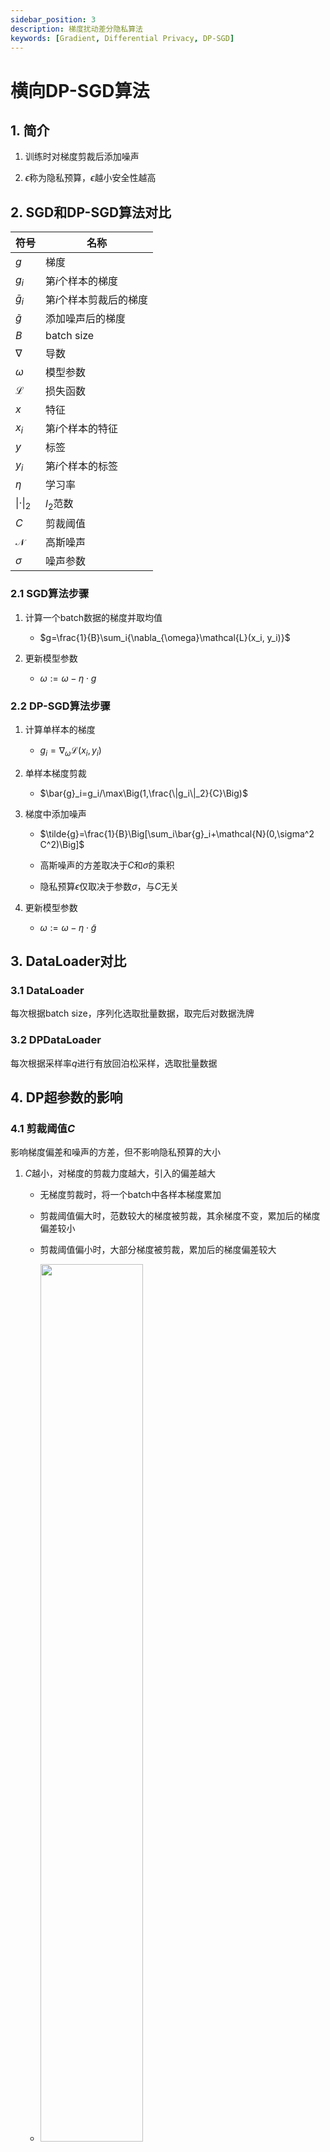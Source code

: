 ```yaml
---
sidebar_position: 3
description: 梯度扰动差分隐私算法
keywords: [Gradient, Differential Privacy, DP-SGD]
---
```


# 横向DP-SGD算法

## 1. 简介

1. 训练时对梯度剪裁后添加噪声

2. $\epsilon$称为隐私预算，$\epsilon$越小安全性越高

## 2. SGD和DP-SGD算法对比

| 符号 | 名称 |
|---|---|
| $g$ | 梯度 |
| $g_i$ | 第$i$个样本的梯度 |
| $\bar{g}_i$ | 第$i$个样本剪裁后的梯度 |
| $\tilde{g}$ | 添加噪声后的梯度 |
| $B$ | batch size |
| $\nabla$ | 导数 |
| $\omega$ | 模型参数 |
| $\mathcal{L}$ | 损失函数 |
| $x$ | 特征 |
| $x_i$ | 第$i$个样本的特征 |
| $y$ | 标签 |
| $y_i$ | 第$i$个样本的标签 |
| $\eta$ | 学习率 |
| $\|\cdot\|_2$ | $l_2$范数 |
| $C$ | 剪裁阈值 |
| $\mathcal{N}$ | 高斯噪声 |
| $\sigma$ | 噪声参数 |

### 2.1 SGD算法步骤

1. 计算一个batch数据的梯度并取均值

    - $g=\frac{1}{B}\sum_i{\nabla_{\omega}\mathcal{L}(x_i, y_i)}$

2. 更新模型参数

    - $\omega:=\omega-\eta\cdot g$

### 2.2 DP-SGD算法步骤

1. 计算单样本的梯度

    - $g_i=\nabla_{\omega}\mathcal{L}(x_i, y_i)$

2. 单样本梯度剪裁

    - $\bar{g}_i=g_i/\max\Big(1,\frac{\|g_i\|_2}{C}\Big)$

3. 梯度中添加噪声

    - $\tilde{g}=\frac{1}{B}\Big[\sum_i\bar{g}_i+\mathcal{N}(0,\sigma^2 C^2)\Big]$

    - 高斯噪声的方差取决于$C$和$\sigma$的乘积

    - 隐私预算$\epsilon$仅取决于参数$\sigma$，与$C$无关

4. 更新模型参数

    - $\omega:=\omega-\eta\cdot \tilde{g}$

## 3. DataLoader对比

### 3.1 DataLoader

每次根据batch size，序列化选取批量数据，取完后对数据洗牌

### 3.2 DPDataLoader

每次根据采样率$q$进行有放回泊松采样，选取批量数据

## 4. DP超参数的影响

### 4.1 剪裁阈值$C$

影响梯度偏差和噪声的方差，但不影响隐私预算的大小

1. $C$越小，对梯度的剪裁力度越大，引入的偏差越大

    - 无梯度剪裁时，将一个batch中各样本梯度累加

    - 剪裁阈值偏大时，范数较大的梯度被剪裁，其余梯度不变，累加后的梯度偏差较小

    - 剪裁阈值偏小时，大部分梯度被剪裁，累加后的梯度偏差较大

    - <img src="/img/grad_clip_effect.png" width="60%" height="60%"/>

2. $C$越小，噪声的方差越大，添加的噪声越大

3. 计算隐私预算不需要参数$C$，故不影响隐私预算的大小

<img src="/img/select_l2_norm_clip.png" width="50%" height="50%"/>

### 4.2 噪声参数$\sigma$

影响模型的性能和隐私预算的大小

1. $\sigma$越小，噪声越小，模型性能越好

2. $\sigma$越小，隐私预算越大，安全性越弱

<img src="/img/select_noise_multiplier.png" width="50%" height="50%"/>

## 5. 隐私预算的计算

1. 安装: `pip install dp-accounting`

2. 参数解释

    - `steps`: 训练迭代次数，等于`epoch * num_train_examples // batch_size`

    - `noise_multiplier`: 高斯噪声参数$\sigma$

    - `num_train_examples`: 训练样本数量$n$

    - `delta`: $(\epsilon,\delta)$-DP中的参数$\delta$，需满足$\delta<\frac{1}{n}$

    - `sampling_probability`：采样率$q$，等于batch size / $n$

3. 参数对隐私预算大小的影响

    - 训练迭代次数越多，隐私预算越大

    - 高斯噪声参数$\sigma$越小，隐私预算越大

    - DP参数$\delta$越小，隐私预算越大

    - 采样率$q$越大，隐私预算越大

    - batch size影响训练迭代次数和采样率：batch size增大，训练迭代次数减少，采样率增大。一般来说采样率对隐私预算的影响大，因此batch size增大，隐私预算一般增大

    - 训练样本数量$n$影响训练迭代次数和采样率：样本数量$n$减少，训练迭代次数减少，采样率增加。一般来说采样率对隐私预算的影响大，因此样本数量$n$减少，隐私预算一般增大

4. 代码样例

```python
import dp_accounting
import logging

noise_multiplier = 1.0
batch_size = 256
num_train_examples = 60000
delta = 1e-5

def compute_epsilon(steps):
    """Computes epsilon value for given hyperparameters."""
    if noise_multiplier == 0.0:
        return float('inf')
    orders = [1 + x / 10. for x in range(1, 100)] + list(range(12, 64))
    accountant = dp_accounting.rdp.RdpAccountant(orders)

    sampling_probability = batch_size / num_train_examples
    event = dp_accounting.SelfComposedDpEvent(
        dp_accounting.PoissonSampledDpEvent(
            sampling_probability,
            dp_accounting.GaussianDpEvent(noise_multiplier)), steps)

    accountant.compose(event)

    if delta > 1. / num_train_examples:
        logging.error(f"delta {delta} should be set less than 1 / {num_train_examples}")

    return accountant.get_epsilon(target_delta=delta)
```

## 6. 安全浮点数噪声生成

使用：设置`'secure_mode'`为`True`

1. `sum(gauss(0, 1) for i in range(2 * n)) / sqrt(2 * n)`

    - 原理：高斯分布累加后还是高斯分布$\frac{1}{\sqrt{2n}}\sum_{i=1}^{2n}\mathcal{N}_i(0,1) \sim\mathcal{N}(0,1)$

2. n>1，根据效率和计算复杂性考虑，一般取n=2

## 7. HFL Logistic Regression DP-SGD运行

### 7.1 Training

- 如果是通过docker-compose启动，执行 `docker exec -it primihub-node0 bash` 进入到 `primihub-node0` 容器，执行以下命令：

```bash
./primihub-cli --task_config_file="python/primihub/FL/tests/linear/logistic_regression/hfl_binclass_dpsgd.json"
```

- 如果是在本地编译启动，在编译完成后的代码根目录下执行以下命令：

```bash
./bazel-bin/cli --server="127.0.0.1:50050" --task_config_file="python/primihub/FL/tests/linear/logistic_regression/hfl_binclass_dpsgd.json"
```

- 或者通过Python SDK启动

```bash
submit python/primihub/FL/tests/linear/logistic_regression/hfl_binclass_dpsgd.json
```

### 7.2 Prediction

- docker-compose启动

```bash
./primihub-cli --task_config_file="python/primihub/FL/tests/linear/logistic_regression/hfl_binclass_predict.json"
```

- 本地编译启动

```bash
./bazel-bin/cli --server="127.0.0.1:50050" --task_config_file="python/primihub/FL/tests/linear/logistic_regression/hfl_binclass_predict.json"
```

- Python SDK启动

```bash
submit python/primihub/FL/tests/linear/logistic_regression/hfl_binclass_predict.json
```

## 8. 参考文献

1. Abadi, Martin, Andy Chu, Ian Goodfellow, H. Brendan McMahan, Ilya Mironov, Kunal Talwar, and Li Zhang. "Deep learning with differential privacy." In Proceedings of the 2016 ACM SIGSAC conference on computer and communications security, pp. 308-318. 2016. <https://arxiv.org/pdf/1607.00133.pdf>

2. Mironov, Ilya, Kunal Talwar, and Li Zhang. "Renyi differential privacy of the sampled gaussian mechanism." arXiv preprint arXiv:1908.10530 (2019). <https://arxiv.org/pdf/1908.10530.pdf>

3. Holohan, Naoise, and Stefano Braghin. "Secure random sampling in differential privacy." In European Symposium on Research in Computer Security, pp. 523-542. Springer, Cham, 2021. <https://arxiv.org/pdf/2107.10138.pdf>

4. <https://github.com/pytorch/opacus/pull/260>
